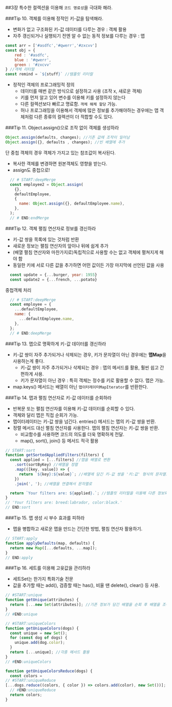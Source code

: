 ##3장 특수한 컬렉션을 이용해 `코드 명료성`을 극대화 해라.

###Tip 10. 객체를 이용해 정적인 키-값을 탐색해라.

- 변화가 없고 구조화된 키-값 데이터를 다루는 경우 : 객체 활용
- 자주 갱신되거나 실행되기 전엔 알 수 없는 동적 정보를 다루는 경우 : 맵
```js
const arr = ['#asdfc','#qwerr','#zxcvv']
const obj = {
    red : '#asdfc',
    blue : '#qwerr',
    green : '#zxcvv'
} //객체 리터럴
const remind = `${stuff}` //템플릿 리터럴
```
- 정적인 객체의 프로그래밍적 정의
  - 데이터를 매번 같은 방식으로 설정하고 사용 (조작 x, 새로운 객체)
  - 키를 먼저 알고 있어 변수를 이용해 키를 설정하지 않는다
  - 다른 컬렉션보다 빠르고 명료함. `객체 해체 할당` 가능.
  - 허나 프로그래밍을 이용해서 객체에 많은 정보를 추가해야하는 경우에는 맵 객체처럼 다른 종류의 컬렉션이 더 적합할 수도 있다.

###Tip 11. Object.assign()으로 조작 없이 객체를 생성하라

```js
Object.assign(defaults, changes); //기존 값에 조작이 일어남
Object.assign({}, defaults , changes); //빈 배열에 추가
```
단 중첩 객체의 경우 객체가 가지고 있는 참조값이 복사된다.
 - 복사한 객체를 변경하면 원본객체도 영향을 받는다.
 - assign도 중첩으로!
```js
  // # START:deepMerge
  const employee2 = Object.assign(
    {},
    defaultEmployee,
    {
      name: Object.assign({}, defaultEmployee.name),
    },
  );
  // # END:endMerge
```

###Tip 12. 객체 펼침 연산자로 정보를 갱신하라
- 키-값 쌍을 목록에 있는 것처럼 반환
- 새로운 정보는 펼침 연산자의 앞이나 뒤에 쉽게 추가
- (배열 펼침 연산자와 마찬가지로)독립적으로 사용할 수는 없고 객체에 펼쳐지게 해야 함
- 동일한 키에 서로 다른 값을 추가하면 어떤 값이든 가장 마지막에 선언된 값을 사용
```js
  const update = {...burger, year: 1955}
  const update2 = {...french, ...potato}
```
중첩객체 처리
```js
  // # START:deepMerge
  const employee = {
    ...defaultEmployee,
    name: {
      ...defaultEmployee.name,
    },
  };
  // # END:deepMerge
```

###Tip 13. 맵으로 명확하게 키-값 데이터를 갱신하라
- 키-값 쌍이 자주 추가되거나 삭제되는 경우, 키가 문자열이 아닌 경우에는 **맵Map**을 사용하는게 좋다.
  - 키-값 쌍이 자주 추가되거나 삭제되는 경우 : 맵의 메서드를 활용, 훨씬 쉽고 간편하게 사용. 
  - 키가 문자열이 아닌 경우 : 특히 객체는 정수를 키로 활용할 수 없다. 맵은 가능.
- map.keys() 메서드는 배열이 아닌 `맵이터레이터MapIterator`를 반환한다.

###Tip 14. 맵과 펼침 연산자로 키-값 데이터를 순회하라
- 반복문 또는 펼침 연산자를 이용해 키-값 데이터를 순회할 수 있다.
- 객체와 달리 맵은 직접 순회가 가능.
- 맵이터레이터는 키-값 쌍을 넘긴다. entries() 메서드는 맵의 키-값 쌍을 반환.
- 정렬 메서드 대신 펼침 연산자를 사용한다. 맵의 펼침 연산자는 키-값 쌍을 반환.
  - 비교함수를 사용하면 코드의 의도를 더욱 명확하게 전달.
  - map(), sort(), join() 등 메서드 적극 활용
```js
// START:sort
function getSortedAppliedFilters(filters) {
  const applied = [...filters] //맵을 배열로 변환 
    .sort(sortByKey) //배열을 정렬
    .map(([key, value]) => {
      return `${key}:${value}`; //배열에 담긴 키-값 쌍을 '키:값' 형식의 문자열로 변환
    })
    .join(', '); //배열을 연결해서 문자열로

  return `Your filters are: ${applied}.`; //템플릿 리터럴을 이용해 다른 정보와 함께 문자열로 병합
}
// 'Your filters are: breed:labrador, color:black.'
// END:sort
```

###Tip 15. 맵 생성 시 부수 효과를 피하라
- 맵을 병합하고 새로운 맵을 만드는 간단한 방법, 펼침 연산자 활용하기.
```js 
// START:apply
function applyDefaults(map, defaults) {
  return new Map([...defaults, ...map]);
}
// END:apply
```
###Tip 16. 세트를 이용해 고윳값을 관리하라
- 세트Set는 한가지 특화기술 전문
- 값을 추가할 때는 add(), 검증할 때는 has(), 비울 땐 delete(), clear() 등 사용.
```js
// #START:unique
function getUnique(attributes) {
  return [...new Set(attributes)]; //기존 정보가 담긴 배열을 순회 후 배열을 조작해서 고윳값을 분류.
}
// #END:unique

// #START:uniqueColors
function getUniqueColors(dogs) {
  const unique = new Set(); 
  for (const dog of dogs) {
    unique.add(dog.color);
  }
  return [...unique]; //각종 메서드 활용
}
// #END:uniqueColors

function getUniqueColorsReduce(dogs) {
  const colors =
// #START:uniqueReduce
[...dogs.reduce((colors, { color }) => colors.add(color), new Set())]; //reduce() 활용
  // #END:uniqueReduce
  return colors;
}
```

